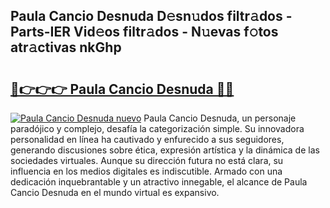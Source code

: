 ## Paula Cancio Desnuda D𝚎sn𝚞dos filtr𝚊dos - Parts-IER Vid𝚎os filtr𝚊dos - N𝚞evas f𝚘tos atr𝚊ctivas nkGhp

# <h2><a href="http://mbc19g.tromn.icu/?c=Paula+Cancio+Desnuda">🔗👉👉👉 Paula Cancio Desnuda 🔗🔗</a></h2>

[![Paula Cancio Desnuda nuevo](https://i.imgur.com/pEAQMta.gif)](http://mbc19g.tromn.icu/?c=Paula+Cancio+Desnuda)
Paula Cancio Desnuda, un personaje paradójico y complejo, desafía la categorización simple. Su innovadora personalidad en línea ha cautivado y enfurecido a sus seguidores, generando discusiones sobre ética, expresión artística y la dinámica de las sociedades virtuales. Aunque su dirección futura no está clara, su influencia en los medios digitales es indiscutible. Armado con una dedicación inquebrantable y un atractivo innegable, el alcance de Paula Cancio Desnuda en el mundo virtual es expansivo.
